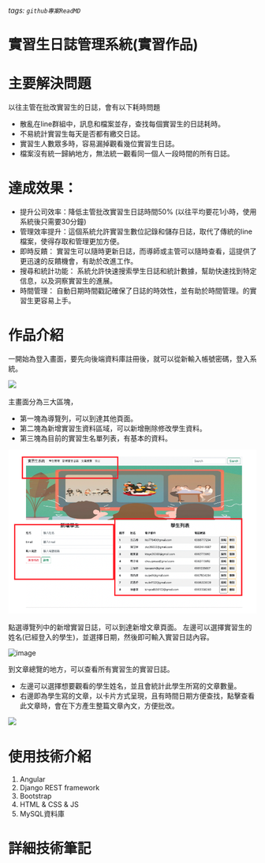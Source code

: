 ###### tags: `github專案ReadMD`
# 實習生日誌管理系統(實習作品)

# 主要解決問題
以往主管在批改實習生的日誌，會有以下耗時問題
* 散亂在line群組中，訊息和檔案並存，查找每個實習生的日誌耗時。
* 不易統計實習生每天是否都有繳交日誌。
* 實習生人數眾多時，容易漏掉觀看幾位實習生日誌。
* 檔案沒有統一歸納地方，無法統一觀看同一個人一段時間的所有日誌。

# 達成效果：
* 提升公司效率：降低主管批改實習生日誌時間50% (以往平均要花1小時，使用系統後只需要30分鐘)
* 管理效率提升：這個系統允許實習生數位記錄和儲存日誌，取代了傳統的line檔案，使得存取和管理更加方便。
* 即時反饋： 實習生可以隨時更新日誌，而導師或主管可以隨時查看，這提供了更迅速的反饋機會，有助於改進工作。
* 搜尋和統計功能： 系統允許快速搜索學生日誌和統計數據，幫助快速找到特定信息，以及洞察實習生的進展。
* 時間管理： 自動日期時間戳記確保了日誌的時效性，並有助於時間管理。的實習生更容易上手。
 


# 作品介紹 
一開始為登入畫面，要先向後端資料庫註冊後，就可以從新輸入帳號密碼，登入系統。

![](https://i.imgur.com/x2F6ubW.png)

主畫面分為三大區塊，
* 第一塊為導覽列，可以到達其他頁面。 
* 第二塊為新增實習生資料區域，可以新增刪除修改學生資料。
* 第三塊為目前的實習生名單列表，有基本的資料。

![image](2.png) 



點選導覽列中的新增實習日誌，可以到達新增文章頁面。 
左邊可以選擇實習生的姓名(已經登入的學生)，並選擇日期，然後即可輸入實習日誌內容。



![image](https://imgur.com/a/T918KBF)

到文章總覽的地方，可以查看所有實習生的實習日誌。
* 左邊可以選擇想要觀看的學生姓名，並且會統計此學生所寫的文章數量。
* 右邊即為學生寫的文章，以卡片方式呈現，且有時間日期方便查找，點擊查看此文章時，會在下方產生整篇文章內文，方便批改。

![](https://hackmd.io/_uploads/SyLyFD6-6.png)



# 使用技術介紹

1. Angular
2. Django REST framework
3. Bootstrap 
4. HTML & CSS & JS 
5. MySQL資料庫 
    
# 詳細技術筆記

